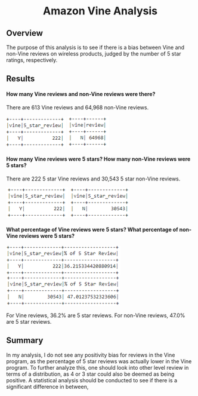 
<h1 align="center">Amazon Vine Analysis</h1>

## Overview 
The purpose of this analysis is to see if there is a bias between Vine and non-Vine reviews on wireless products, judged by the number of 5 star ratings, respectively.


## Results

#### How many Vine reviews and non-Vine reviews were there?

There are 613 Vine reviews and 64,968 non-Vine reviews.

![](https://github.com/lu-chang-axonic/Amazon_Vine_Analysis/blob/main/total%20Vine.PNG)
![](https://github.com/lu-chang-axonic/Amazon_Vine_Analysis/blob/main/Total_non_vine.PNG)

#### How many Vine reviews were 5 stars? How many non-Vine reviews were 5 stars?

There are 222 5 star Vine reviews and 30,543 5 star non-Vine reviews. 

![](https://github.com/lu-chang-axonic/Amazon_Vine_Analysis/blob/main/total_Vine_5.PNG)
![](https://github.com/lu-chang-axonic/Amazon_Vine_Analysis/blob/main/Total_non_vine_5.PNG)

#### What percentage of Vine reviews were 5 stars? What percentage of non-Vine reviews were 5 stars?

![](https://github.com/lu-chang-axonic/Amazon_Vine_Analysis/blob/main/total_vine_5_pct.PNG)
![](https://github.com/lu-chang-axonic/Amazon_Vine_Analysis/blob/main/Total_non_vine_5_pct.PNG)

For Vine reviews, 36.2% are 5 star reviews. For non-Vine reviews, 47.0% are 5 star reviews. 

## Summary
In my analysis, I do not see any positivity bias for reviews in the Vine program, as the percentage of 5 star reviews was actually lower in the Vine program. To further analyze this, one should look into other level review in terms of a distribution, as 4 or 3 star could also be deemed as being positive. A statistical analysis should be conducted to see if there is a significant difference in between,
